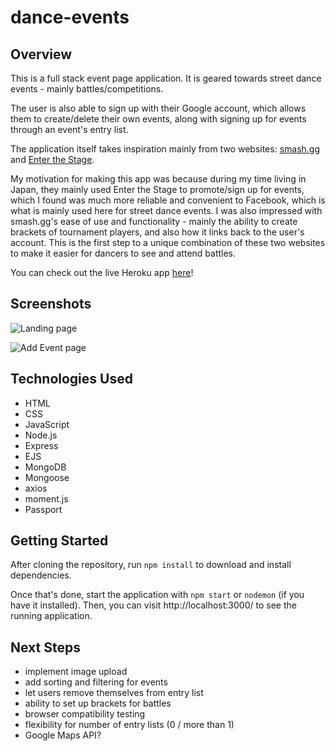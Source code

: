 # dance-events

## Overview
This is a full stack event page application. It is geared towards street dance events - mainly battles/competitions.

The user is also able to sign up with their Google account, which allows them to create/delete their own events, along with signing up for events through an event's entry list.

The application itself takes inspiration mainly from two websites: [smash.gg](https://smash.gg/) and [Enter the Stage](http://et-stage.net).

My motivation for making this app was because during my time living in Japan, they mainly used Enter the Stage to promote/sign up for events, which I found was much more reliable and convenient to Facebook, which is what is mainly used here for street dance events. I was also impressed with smash.gg's ease of use and functionality - mainly the ability to create brackets of tournament players, and also how it links back to the user's account. This is the first step to a unique combination of these two websites to make it easier for dancers to see and attend battles.

You can check out the live Heroku app [here](https://dance-events.herokuapp.com)!

## Screenshots
![Landing page](https://i.imgur.com/2znYjb0.png)

![Add Event page](https://i.imgur.com/jdVUZYD.png)

## Technologies Used
- HTML
- CSS
- JavaScript
- Node.js
- Express
- EJS
- MongoDB
- Mongoose
- axios
- moment.js
- Passport

## Getting Started
After cloning the repository, run `npm install` to download and install dependencies.

Once that's done, start the application with `npm start` or `nodemon` (if you have it installed). Then, you can visit http://localhost:3000/ to see the running application.

## Next Steps
- implement image upload
- add sorting and filtering for events
- let users remove themselves from entry list
- ability to set up brackets for battles
- browser compatibility testing
- flexibility for number of entry lists (0 / more than 1)
- Google Maps API?
